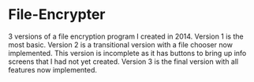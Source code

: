 # File-Encrypter
3 versions of a file encryption program I created in 2014.  Version 1 is the most basic.  Version 2 is a transitional version with a file chooser now implemented.  This version is incomplete as it has buttons to bring up info screens that I had not yet created.  Version 3 is the final version with all features now implemented.
